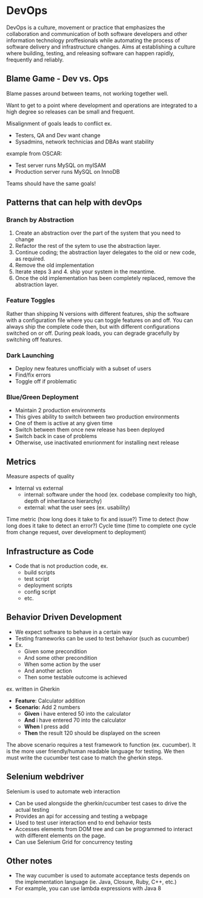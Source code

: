 # DevOps
DevOps is a culture, movement or practice that emphasizes the collaboration and communication of both software developers and other information technology proffesionals while automating the process of software delivery and infrastructure changes. Aims at establishing a culture where building, testing, and releasing software can happen rapidly, frequently and reliably.

## Blame Game - Dev vs. Ops
Blame passes around between teams, not working together well.

Want to get to a point where development and operations are integrated to a high degree so releases can be small and frequent.

Misalignment of goals leads to conflict
ex. 
- Testers, QA and Dev want change
- Sysadmins, network technicias and DBAs want stability

example from OSCAR:
- Test server runs MySQL on myISAM
- Production server runs MySQL on InnoDB

Teams should have the same goals!

## Patterns that can help with devOps
### Branch by Abstraction
1. Create an abstraction over the part of the system that you need to change
2. Refactor the rest of the sytem to use the abstraction layer.
3. Continue coding; the abstraction layer delegates to the old or new code, as required.
4. Remove the old implementation
5. Iterate steps 3 and 4. ship your system in the meantime.
6. Once the old implementation has been completely replaced, remove the abstraction layer.

### Feature Toggles
Rather than shipping N versions with different features, ship the software with a configuration file where you can toggle features on and off.
You can always ship the complete code then, but with different configurations switched on or off. During peak loads, you can degrade gracefully by switching off features.

### Dark Launching
- Deploy new features unofficialy with a subset of users
- Find/fix errors
- Toggle off if problematic

### Blue/Green Deployment
- Maintain 2 production environments
- This gives ability to switch between two production environments
- One of them is active at any given time
- Switch between them once new release has been deployed
- Switch back in case of problems
- Otherwise, use inactivated envrionment for installing next release

## Metrics
Measure aspects of quality
- Internal vs external
  - internal: software under the hood (ex. codebase complexity too high, depth of inheritance hierarchy)
  - external: what the user sees (ex. usability)

Time metric (how long does it take to fix and issue?)
Time to detect (how long does it take to detect an error?)
Cycle time (time to complete one cycle from change request, over development to deployment)

## Infrastructure as Code
- Code that is not production code, ex.
  - build scripts
  - test script
  - deployment scripts
  - config script
  - etc.

## Behavior Driven Development
- We expect software to behave in a certain way
- Testing frameworks can be used to test behavior (such as cucumber)
- Ex.
  - Given some precondition
  - And some other precondition
  - When some action by the user
  - And another action
  - Then some testable outcome is achieved

ex. written in Gherkin
- __Feature__: Calculator addition
- __Scenario:__ Add 2 numbers
  - __Given__ i have entered 50 into the calculator
  - __And__ i have entered 70 into the calculator
  - __When__ I press add
  - __Then__ the result 120 should be displayed on the screen

The above scenario requires a test framework to function (ex. cucumber). It is the more user friendly/human readable language for testing. We then must write the cucumber test case to match the gherkin steps.

## Selenium webdriver
Selenium is used to automate web interaction
- Can be used alongside the gherkin/cucumber test cases to drive the actual testing
- Provides an api for accessing and testing a webpage
- Used to test user interaction end to end behavior tests
- Accesses elements from DOM tree and can be programmed to interact with different elements on the page.
- Can use Selenium Grid for concurrency testing

## Other notes
- The way cucumber is used to automate acceptance tests depends on the implementation language (ie. Java, Closure, Ruby, C++, etc.)
- For example, you can use lambda expressions with Java 8

